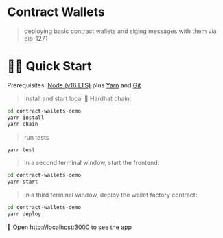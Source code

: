# Contract Wallets

> deploying basic contract wallets and siging messages with them via eip-1271


# 🏄‍♂️ Quick Start

Prerequisites: [Node (v16 LTS)](https://nodejs.org/en/download/) plus [Yarn](https://classic.yarnpkg.com/en/docs/install/) and [Git](https://git-scm.com/downloads)


> install and start local 👷‍ Hardhat chain:

```bash
cd contract-wallets-demo
yarn install
yarn chain
```

> run tests

```bash
yarn test
```


> in a second terminal window, start the frontend:

```bash
cd contract-wallets-demo
yarn start
```

> in a third terminal window, deploy the wallet factory contract:

```bash
cd contract-wallets-demo
yarn deploy
```

📱 Open http://localhost:3000 to see the app
